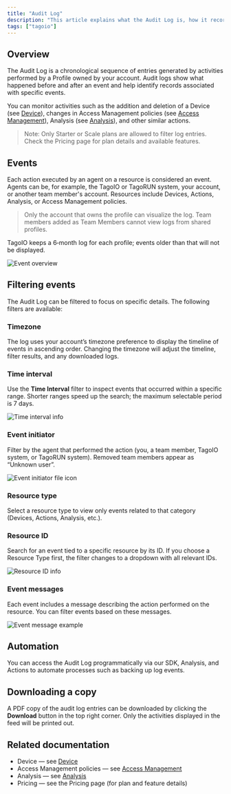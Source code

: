 ```yaml
---
title: "Audit Log"
description: "This article explains what the Audit Log is, how it records chronological activity from user Profiles, and what types of events you can monitor. It also notes plan restrictions for filtering log entries."
tags: ["tagoio"]
---
```

## Overview

The Audit Log is a chronological sequence of entries generated by activities performed by a Profile owned by your account. Audit logs show what happened before and after an event and help identify records associated with specific events.

You can monitor activities such as the addition and deletion of a Device (see [Device](/docs/tagoio/devices/)), changes in Access Management policies (see [Access Management](../tagorun/access-management/)), Analysis (see [Analysis](/docs/tagoio/analys/)), and other similar actions.

> Note: Only Starter or Scale plans are allowed to filter log entries. Check the Pricing page for plan details and available features.

## Events

Each action executed by an agent on a resource is considered an event. Agents can be, for example, the TagoIO or TagoRUN system, your account, or another team member's account. Resources include Devices, Actions, Analysis, or Access Management policies.

> Only the account that owns the profile can visualize the log. Team members added as Team Members cannot view logs from shared profiles.

TagoIO keeps a 6‑month log for each profile; events older than that will not be displayed.

![Event overview](/docs_imagem/tagoio/external-d3b441c9.png)

## Filtering events

The Audit Log can be filtered to focus on specific details. The following filters are available:

### Timezone
The log uses your account’s timezone preference to display the timeline of events in ascending order. Changing the timezone will adjust the timeline, filter results, and any downloaded logs.

### Time interval
Use the **Time Interval** filter to inspect events that occurred within a specific range. Shorter ranges speed up the search; the maximum selectable period is 7 days.

![Time interval info](/docs_imagem/tagoio/info-8.png)

### Event initiator
Filter by the agent that performed the action (you, a team member, TagoIO system, or TagoRUN system). Removed team members appear as “Unknown user”.

![Event initiator file icon](/docs_imagem/tagoio/file.png)

### Resource type
Select a resource type to view only events related to that category (Devices, Actions, Analysis, etc.).

### Resource ID
Search for an event tied to a specific resource by its ID. If you choose a Resource Type first, the filter changes to a dropdown with all relevant IDs.

![Resource ID info](/docs_imagem/tagoio/info-8.png)

### Event messages
Each event includes a message describing the action performed on the resource. You can filter events based on these messages.

![Event message example](/docs_imagem/tagoio/external-f91f78f4.png)

## Automation

You can access the Audit Log programmatically via our SDK, Analysis, and Actions to automate processes such as backing up log events.

## Downloading a copy

A PDF copy of the audit log entries can be downloaded by clicking the **Download** button in the top right corner. Only the activities displayed in the feed will be printed out.

## Related documentation

- Device — see [Device](/docs/tagoio/devices/)  
- Access Management policies — see [Access Management](../tagorun/access-management/)  
- Analysis — see [Analysis](/docs/tagoio/analys/)  
- Pricing — see the Pricing page (for plan and feature details)